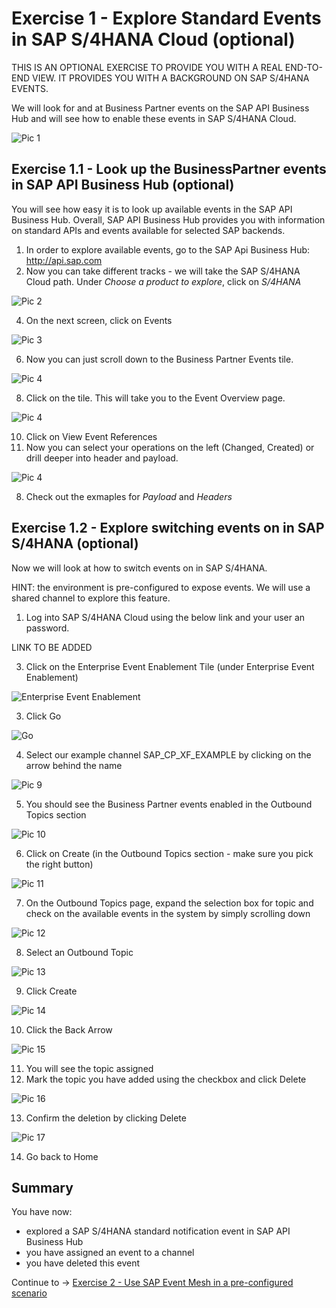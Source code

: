# Exercise 1 - Explore Standard Events in SAP S/4HANA Cloud (optional)

THIS IS AN OPTIONAL EXERCISE TO PROVIDE YOU WITH A REAL END-TO-END VIEW. IT PROVIDES YOU WITH A BACKGROUND ON SAP S/4HANA EVENTS.

We will look for and at Business Partner events on the SAP API Business Hub and will see how to enable these events in SAP S/4HANA Cloud. 

![Pic 1](/./images/IN261-ex1-1.png)

## Exercise 1.1 - Look up the BusinessPartner events in SAP API Business Hub (optional)

You will see how easy it is to look up available events in the SAP API Business Hub. Overall, SAP API Business Hub provides you with information on standard APIs and events available for selected SAP backends.

1. In order to explore available events, go to the SAP Api Business Hub: http://api.sap.com
2. Now you can take different tracks - we will take the SAP S/4HANA Cloud path. Under *Choose a product to explore*, click on *S/4HANA*

![Pic 2](/./images/IN261-ex1-2.png)

4. On the next screen, click on Events

![Pic 3](/./images/IN261-ex1-3.png)

6. Now you can just scroll down to the Business Partner Events tile.

![Pic 4](/./images/IN261-ex1-4.png)

8. Click on the tile. This will take you to the Event Overview page.

![Pic 4](/./images/IN261-ex1-5.png)

10. Click on View Event References
11. Now you can select your operations on the left (Changed, Created) or drill deeper into header and payload. 

![Pic 4](/./images/IN261-ex1-6.png)

8. Check out the exmaples for *Payload* and *Headers*

## Exercise 1.2 - Explore switching events on in SAP S/4HANA (optional)

Now we will look at how to switch events on in SAP S/4HANA.

HINT: the environment is pre-configured to expose events. We will use a shared channel to explore this feature.

1. Log into SAP S/4HANA Cloud using the below link and your user an password.

LINK TO BE ADDED

3. Click on the Enterprise Event Enablement Tile (under Enterprise Event Enablement)

![Enterprise Event Enablement](/./images/IN261-ex1-7.png)

3. Click Go

![Go](/./images/IN261-ex1-8.png)

4. Select our example channel SAP_CP_XF_EXAMPLE by clicking on the arrow behind the name

![Pic 9](/./images/IN261-ex1-9.png)

5. You should see the Business Partner events enabled in the Outbound Topics section

![Pic 10](/./images/IN261-ex1-10.png)

6. Click on Create (in the Outbound Topics section - make sure you pick the right button)

![Pic 11](/./images/IN261-ex1-11.png)

7. On the Outbound Topics page, expand the selection box for topic and check on the available events in the system by simply scrolling down

![Pic 12](/./images/IN261-ex1-12.png)

8. Select an Outbound Topic

![Pic 13](/./images/IN261-ex1-13.png)

9. Click Create

![Pic 14](/./images/IN261-ex1-14.png)

10. Click the Back Arrow

![Pic 15](/./images/IN261-ex1-15.png)

11. You will see the topic assigned
12. Mark the topic you have added using the checkbox and click Delete

![Pic 16](/./images/IN261-ex1-16.png)

13. Confirm the deletion by clicking Delete

![Pic 17](/./images/IN261-ex1-17.png)

14. Go back to Home

## Summary

You have now:

- explored a SAP S/4HANA standard notification event in SAP API Business Hub
- you have assigned an event to a channel
- you have deleted this event

Continue to -> [Exercise 2 - Use SAP Event Mesh in a pre-configured scenario](../ex2/README.md)

